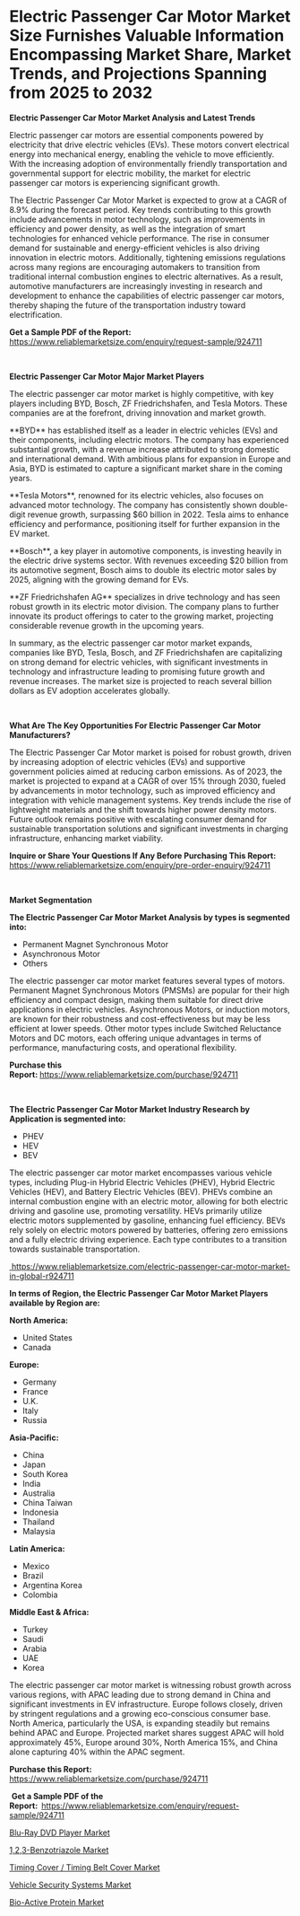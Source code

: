 <p><h1>Electric Passenger Car Motor Market Size Furnishes Valuable Information Encompassing Market Share, Market Trends, and Projections Spanning from 2025 to 2032</h1></p><p><strong>Electric Passenger Car Motor Market Analysis and Latest Trends</strong></p>
<p><p>Electric passenger car motors are essential components powered by electricity that drive electric vehicles (EVs). These motors convert electrical energy into mechanical energy, enabling the vehicle to move efficiently. With the increasing adoption of environmentally friendly transportation and governmental support for electric mobility, the market for electric passenger car motors is experiencing significant growth.</p><p>The Electric Passenger Car Motor Market is expected to grow at a CAGR of 8.9% during the forecast period. Key trends contributing to this growth include advancements in motor technology, such as improvements in efficiency and power density, as well as the integration of smart technologies for enhanced vehicle performance. The rise in consumer demand for sustainable and energy-efficient vehicles is also driving innovation in electric motors. Additionally, tightening emissions regulations across many regions are encouraging automakers to transition from traditional internal combustion engines to electric alternatives. As a result, automotive manufacturers are increasingly investing in research and development to enhance the capabilities of electric passenger car motors, thereby shaping the future of the transportation industry toward electrification.</p></p>
<p><strong>Get a Sample PDF of the Report:&nbsp;</strong> <a href="https://www.reliablemarketsize.com/enquiry/request-sample/924711?utm_campaign=1898&utm_medium=2&utm_source=Github&utm_content=ia&utm_term=24032025&utm_id=electric-passenger-car-motor">https://www.reliablemarketsize.com/enquiry/request-sample/924711</a></p>
<p>&nbsp;</p>
<p><strong>Electric Passenger Car Motor Major Market Players</strong></p>
<p><p>The electric passenger car motor market is highly competitive, with key players including BYD, Bosch, ZF Friedrichshafen, and Tesla Motors. These companies are at the forefront, driving innovation and market growth.</p><p>**BYD** has established itself as a leader in electric vehicles (EVs) and their components, including electric motors. The company has experienced substantial growth, with a revenue increase attributed to strong domestic and international demand. With ambitious plans for expansion in Europe and Asia, BYD is estimated to capture a significant market share in the coming years.</p><p>**Tesla Motors**, renowned for its electric vehicles, also focuses on advanced motor technology. The company has consistently shown double-digit revenue growth, surpassing $60 billion in 2022. Tesla aims to enhance efficiency and performance, positioning itself for further expansion in the EV market.</p><p>**Bosch**, a key player in automotive components, is investing heavily in the electric drive systems sector. With revenues exceeding $20 billion from its automotive segment, Bosch aims to double its electric motor sales by 2025, aligning with the growing demand for EVs.</p><p>**ZF Friedrichshafen AG** specializes in drive technology and has seen robust growth in its electric motor division. The company plans to further innovate its product offerings to cater to the growing market, projecting considerable revenue growth in the upcoming years.</p><p>In summary, as the electric passenger car motor market expands, companies like BYD, Tesla, Bosch, and ZF Friedrichshafen are capitalizing on strong demand for electric vehicles, with significant investments in technology and infrastructure leading to promising future growth and revenue increases. The market size is projected to reach several billion dollars as EV adoption accelerates globally.</p></p>
<p>&nbsp;</p>
<p><strong>What Are The Key Opportunities For Electric Passenger Car Motor Manufacturers?</strong></p>
<p><p>The Electric Passenger Car Motor market is poised for robust growth, driven by increasing adoption of electric vehicles (EVs) and supportive government policies aimed at reducing carbon emissions. As of 2023, the market is projected to expand at a CAGR of over 15% through 2030, fueled by advancements in motor technology, such as improved efficiency and integration with vehicle management systems. Key trends include the rise of lightweight materials and the shift towards higher power density motors. Future outlook remains positive with escalating consumer demand for sustainable transportation solutions and significant investments in charging infrastructure, enhancing market viability.</p></p>
<p><strong>Inquire or Share Your Questions If Any Before Purchasing This Report:</strong> <a href="https://www.reliablemarketsize.com/enquiry/pre-order-enquiry/924711?utm_campaign=1898&utm_medium=2&utm_source=Github&utm_content=ia&utm_term=24032025&utm_id=electric-passenger-car-motor">https://www.reliablemarketsize.com/enquiry/pre-order-enquiry/924711</a></p>
<p>&nbsp;</p>
<p><strong>Market Segmentation</strong></p>
<p><strong>The Electric Passenger Car Motor Market Analysis by types is segmented into:</strong></p>
<p><ul><li>Permanent Magnet Synchronous Motor</li><li>Asynchronous Motor</li><li>Others</li></ul></p>
<p><p>The electric passenger car motor market features several types of motors. Permanent Magnet Synchronous Motors (PMSMs) are popular for their high efficiency and compact design, making them suitable for direct drive applications in electric vehicles. Asynchronous Motors, or induction motors, are known for their robustness and cost-effectiveness but may be less efficient at lower speeds. Other motor types include Switched Reluctance Motors and DC motors, each offering unique advantages in terms of performance, manufacturing costs, and operational flexibility.</p></p>
<p><strong>Purchase this Report:&nbsp;</strong><a href="https://www.reliablemarketsize.com/purchase/924711?utm_campaign=1898&utm_medium=2&utm_source=Github&utm_content=ia&utm_term=24032025&utm_id=electric-passenger-car-motor">https://www.reliablemarketsize.com/purchase/924711</a></p>
<p>&nbsp;</p>
<p><strong>The Electric Passenger Car Motor Market Industry Research by Application is segmented into:</strong></p>
<p><ul><li>PHEV</li><li>HEV</li><li>BEV</li></ul></p>
<p><p>The electric passenger car motor market encompasses various vehicle types, including Plug-in Hybrid Electric Vehicles (PHEV), Hybrid Electric Vehicles (HEV), and Battery Electric Vehicles (BEV). PHEVs combine an internal combustion engine with an electric motor, allowing for both electric driving and gasoline use, promoting versatility. HEVs primarily utilize electric motors supplemented by gasoline, enhancing fuel efficiency. BEVs rely solely on electric motors powered by batteries, offering zero emissions and a fully electric driving experience. Each type contributes to a transition towards sustainable transportation.</p></p>
<p><a href="https://www.reliablemarketsize.com/electric-passenger-car-motor-market-in-global-r924711?utm_campaign=1898&utm_medium=2&utm_source=Github&utm_content=ia&utm_term=24032025&utm_id=electric-passenger-car-motor">&nbsp;https://www.reliablemarketsize.com/electric-passenger-car-motor-market-in-global-r924711</a></p>
<p><strong>In terms of Region, the Electric Passenger Car Motor Market Players available by Region are:</strong></p>
<p>
    <p> <strong> North America: </strong>
        <ul>
            <li>United States</li>
            <li>Canada</li>
        </ul>
        </p> 
    <p> <strong> Europe: </strong>
        <ul>
            <li>Germany</li>
            <li>France</li>
            <li>U.K.</li>
            <li>Italy</li>
            <li>Russia</li>
        </ul>
        </p> 
    <p> <strong> Asia-Pacific: </strong>
        <ul>
            <li>China</li>
            <li>Japan</li>
            <li>South Korea</li>
            <li>India</li>
            <li>Australia</li>
            <li>China Taiwan</li>
            <li>Indonesia</li>
            <li>Thailand</li>
            <li>Malaysia</li>
        </ul>
        </p> 
    <p> <strong> Latin America: </strong>
        <ul>
            <li>Mexico</li>
            <li>Brazil</li>
            <li>Argentina Korea</li>
            <li>Colombia</li>
        </ul>
        </p> 
    <p> <strong> Middle East & Africa: </strong>
        <ul>
            <li>Turkey</li>
            <li>Saudi</li>
            <li>Arabia</li>
            <li>UAE</li>
            <li>Korea</li>
        </ul>
    </p>
    </p>
<p><p>The electric passenger car motor market is witnessing robust growth across various regions, with APAC leading due to strong demand in China and significant investments in EV infrastructure. Europe follows closely, driven by stringent regulations and a growing eco-conscious consumer base. North America, particularly the USA, is expanding steadily but remains behind APAC and Europe. Projected market shares suggest APAC will hold approximately 45%, Europe around 30%, North America 15%, and China alone capturing 40% within the APAC segment.</p></p>
<p><strong>Purchase this Report: </strong><a href="https://www.reliablemarketsize.com/purchase/924711?utm_campaign=1898&utm_medium=2&utm_source=Github&utm_content=ia&utm_term=24032025&utm_id=electric-passenger-car-motor">https://www.reliablemarketsize.com/purchase/924711</a></p>
<p>&nbsp;<strong>Get a Sample PDF of the Report:&nbsp;&nbsp;</strong><a href="https://www.reliablemarketsize.com/enquiry/request-sample/924711?utm_campaign=1898&utm_medium=2&utm_source=Github&utm_content=ia&utm_term=24032025&utm_id=electric-passenger-car-motor">https://www.reliablemarketsize.com/enquiry/request-sample/924711</a></p>
<p><strong></strong></p>
<p><p><a href="https://github.com/rafiishibu00/Market-Research-Report-List-1/blob/main/blu-ray-dvd-player-market.md?utm_campaign=1898&utm_medium=2&utm_source=Github&utm_content=ia&utm_term=24032025&utm_id=electric-passenger-car-motor">Blu-Ray DVD Player Market</a></p><p><a href="https://github.com/paulierasho/Market-Research-Report-List-1/blob/main/123-benzotriazole-market.md?utm_campaign=1898&utm_medium=2&utm_source=Github&utm_content=ia&utm_term=24032025&utm_id=electric-passenger-car-motor">1,2,3-Benzotriazole Market</a></p><p><a href="https://github.com/ziringebrur1/Market-Research-Report-List-1/blob/main/timing-cover-timing-belt-cover-market.md?utm_campaign=1898&utm_medium=2&utm_source=Github&utm_content=ia&utm_term=24032025&utm_id=electric-passenger-car-motor">Timing Cover / Timing Belt Cover Market</a></p><p><a href="https://github.com/pelegeazlie5/Market-Research-Report-List-1/blob/main/vehicle-security-systems-market.md?utm_campaign=1898&utm_medium=2&utm_source=Github&utm_content=ia&utm_term=24032025&utm_id=electric-passenger-car-motor">Vehicle Security Systems Market</a></p><p><a href="https://github.com/perbetpereir/Market-Research-Report-List-1/blob/main/bio-active-protein-market.md?utm_campaign=1898&utm_medium=2&utm_source=Github&utm_content=ia&utm_term=24032025&utm_id=electric-passenger-car-motor">Bio-Active Protein Market</a></p></p>